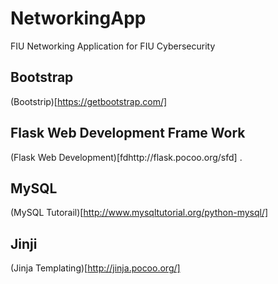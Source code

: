 # NetworkingApp
FIU Networking Application for FIU Cybersecurity 

## Bootstrap 
(Bootstrip)[https://getbootstrap.com/]

## Flask Web Development Frame Work
(Flask Web Development)[fdhttp://flask.pocoo.org/sfd] . 

## MySQL 
(MySQL Tutorail)[http://www.mysqltutorial.org/python-mysql/]

## Jinji
(Jinja Templating)[http://jinja.pocoo.org/]
